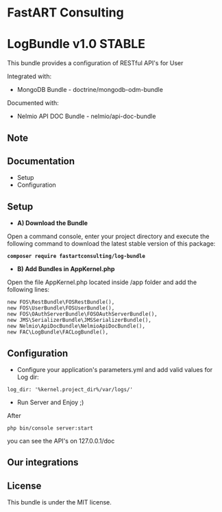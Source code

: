 FastART Consulting 
=============

LogBundle v1.0 STABLE
=============

This bundle provides a configuration of RESTful API's for User

Integrated with:
- MongoDB Bundle - doctrine/mongodb-odm-bundle


Documented with:
- Nelmio API DOC Bundle - nelmio/api-doc-bundle


Note
----



Documentation
-------------
- Setup
- Configuration

Setup
------------
- **A) Download the Bundle**

Open a command console, enter your project directory and execute the following command to download the latest stable version of this package:

**`composer require fastartconsulting/log-bundle`**

- **B) Add Bundles in AppKernel.php**

Open the file AppKernel.php located inside /app folder and add the following lines:

```
new FOS\RestBundle\FOSRestBundle(),
new FOS\UserBundle\FOSUserBundle(),
new FOS\OAuthServerBundle\FOSOAuthServerBundle(),
new JMS\SerializerBundle\JMSSerializerBundle(),
new Nelmio\ApiDocBundle\NelmioApiDocBundle(),
new FAC\LogBundle\FACLogBundle(),
```

Configuration
------------
- Configure your application's parameters.yml and add valid values for Log dir:
```
log_dir: '%kernel.project_dir%/var/logs/'
```

- Run Server and Enjoy ;) 

After 
```
php bin/console server:start
```

you can see the API's on 127.0.0.1/doc

Our integrations
------------

License
-------

This bundle is under the MIT license.
